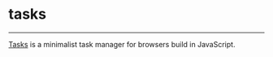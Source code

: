 # tasks

<hr>

<a href="https://pzzzl.github.io/tasks/">Tasks</a> is a minimalist task manager for browsers build in JavaScript.
